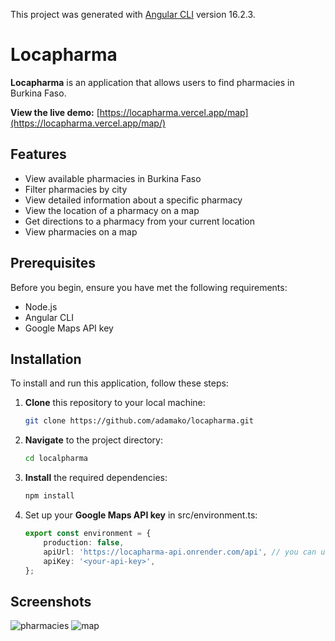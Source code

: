 This project was generated with [Angular CLI](https://github.com/angular/angular-cli) version 16.2.3.

# Locapharma

**Locapharma** is an application that allows users to find pharmacies in Burkina Faso.

**View the live demo:** [https://locapharma.vercel.app/map](https://locapharma.vercel.app/map/)

## Features

- View available pharmacies in Burkina Faso
- Filter pharmacies by city
- View detailed information about a specific pharmacy
- View the location of a pharmacy on a map
- Get directions to a pharmacy from your current location
- View pharmacies on a map

## Prerequisites

Before you begin, ensure you have met the following requirements:

- Node.js
- Angular CLI
- Google Maps API key

## Installation

To install and run this application, follow these steps:

1. **Clone** this repository to your local machine:

   ```bash
   git clone https://github.com/adamako/locapharma.git
   ```

2. **Navigate** to the project directory:

   ```bash
   cd localpharma
   ```

3. **Install** the required dependencies:

   ```bash
   npm install
   ```
4. Set up your **Google Maps API key** in src/environment.ts: 
   ```typescript 
   export const environment = {
       production: false,
       apiUrl: 'https://locapharma-api.onrender.com/api', // you can use your own service
       apiKey: '<your-api-key>',
   };

## Screenshots

![pharmacies](src/assets/screenshots/pharamacies.png)
![map](src/assets/screenshots/map.png)
